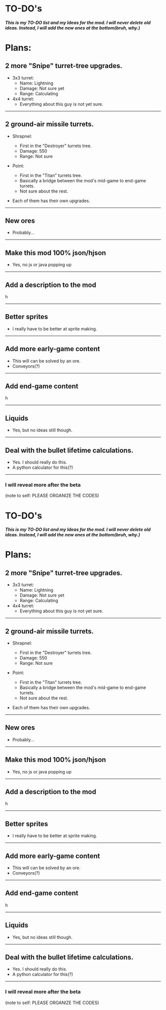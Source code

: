 # TO-DO's

##### This is my TO-DO list and my Ideas for the mod. I will never delete old ideas. Instead, I will add the new ones at the bottom(bruh, why.)

# Plans:
## 2 more "Snipe" turret-tree upgrades.
* 3x3 turret:
    * Name: Lightning
    * Damage: Not sure yet
    * Range: Calculating
* 4x4 turret:
    * Everything about this guy is not yet sure.

---

## 2 ground-air missile turrets.
* Shrapnel:
    * First in the "Destroyer" turrets tree.
    * Damage: 550
    * Range: Not sure
* Point: 
    * First in the "Titan" turrets tree.
    * Basically a bridge between the mod's mid-game to end-game turrets.
    * Not sure about the rest.
    
* Each of them has their own upgrades.

---

## New ores
* Probably...

---

## Make this mod 100% json/hjson
* Yes, no js or java popping up

---

## Add a description to the mod
h

---

## Better sprites
* I really have to be better at sprite making.

---

## Add more early-game content
* This will can be solved by an ore.
* Conveyors(?)

---

## Add end-game content
h

---

## Liquids
* Yes, but no ideas still though.

---

## Deal with the bullet lifetime calculations.
* Yes. I should really do this.
* A python calculator for this(?)

---

### I will reveal more after the beta
(note to self: PLEASE ORGANIZE THE CODES)
# TO-DO's

##### This is my TO-DO list and my Ideas for the mod. I will never delete old ideas. Instead, I will add the new ones at the bottom(bruh, why.)

# Plans:
## 2 more "Snipe" turret-tree upgrades.
* 3x3 turret:
    * Name: Lightning
    * Damage: Not sure yet
    * Range: Calculating
* 4x4 turret:
    * Everything about this guy is not yet sure.

---

## 2 ground-air missile turrets.
* Shrapnel:
    * First in the "Destroyer" turrets tree.
    * Damage: 550
    * Range: Not sure
* Point: 
    * First in the "Titan" turrets tree.
    * Basically a bridge between the mod's mid-game to end-game turrets.
    * Not sure about the rest.
    
* Each of them has their own upgrades.

---

## New ores
* Probably...

---

## Make this mod 100% json/hjson
* Yes, no js or java popping up

---

## Add a description to the mod
h

---

## Better sprites
* I really have to be better at sprite making.

---

## Add more early-game content
* This will can be solved by an ore.
* Conveyors(?)

---

## Add end-game content
h

---

## Liquids
* Yes, but no ideas still though.

---

## Deal with the bullet lifetime calculations.
* Yes. I should really do this.
* A python calculator for this(?)

---

### I will reveal more after the beta
(note to self: PLEASE ORGANIZE THE CODES)
